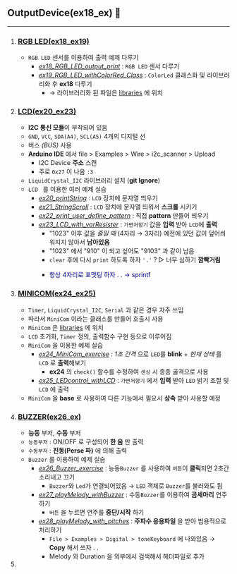 ## OutputDevice(ex18_ex) 🎩
---
1. ### [RGB LED(ex18_ex19)](./RGB%20LED/)
   - `RGB LED` 센서를 이용하여 출력 예제 다루기 
     - *[ex18_RGB_LED_output_print](./RGB%20LED/ex18_RGB_LED_output_print/)* : `RGB LED` 센서 다루기
     - *[ex19_RGB_LED_withColorRed_Class](./RGB%20LED/ex19_RGB_LED_withColorRed_Class/)* : `ColorLed` 클래스화 및 라이브러리화 후 **ex18** 다루기
       - → 라이브러리화 된 파일은 [libraries](../libraries/) 에 위치
2.  ### [LCD(ex20_ex23)](./LCD/)
    - **I2C 통신 모듈**이 부착되어 있음
    - `GND`, `VCC`, `SDA(A4)`, `SCL(A5)` 4개의 디지털 선  
    - 버스 *(BUS)* 사용
    - **Arduino IDE** 에서 file > Examples > Wire > i2c_scanner > Upload
      - I2C Device **주소** 스캔
      - 주로 `0x27` 이 나옴 `:3`
    - `LiquidCrystal_I2C` 라이브러리 설치 (**git Ignore**)
    - `LCD ` 를 이용한 여러 예제 실습
      - *[ex20_printString](./LCD/ex20_printString/)* : `LCD`  장치에 문자열 띄우기
      - *[ex21_StringScroll](./LCD/ex21_StringScroll/)* : `LCD`  장치에 문자열 띄워서 **스크롤** 시키기
      - *[ex22_print_user_define_pattern](./LCD/ex22_print_user_define_pattern/)* : 직접 **pattern** 만들어 띄우기
      - *[ex23_LCD_with_varResister](./LCD/ex23_LCD_with_varResister/)* : `가변저항기` 값을 **입력** 받아 `LCD`에 **출력**
        - "1023" 이후 값을 *줄일 때* (4자리 → 3자리)  예전에 있던 값이 덮어씌워지지 않아서 **남아있음**
        - "1023" 에서 "910" 이 되고 싶어도 "9103" 과 같이 남음
        - `clear` 후에 다시 `print` 하도록 하자 `'.'` ? ▷ 너무 심하기 **깜빡거림**
        - <p style = "color: navy">항상 4자리로 포맷팅 하자 . .   → sprintf</p>
3.  ### [MINICOM(ex24_ex25)](./MINICOM)
    -  `Timer`, `LiquidCrystal_I2C`, `Serial` 과 같은 경우 자주 쓰임
    -  따라서 `MiniCom` 이라는 클래스를 만들어 호출시 사용
    -  `MiniCom` 은 [libraries](../libraries/) 에 위치
    -  `LCD` 초기화, `Timer` 정의, 출력함수 구현 등으로 이루어짐
    -  `MiniCom` 을 이용한 예제 실습
       -  *[ex24_MiniCom_exercise](./MINICOM//ex24_MiniCom_exercise)* : *1초 간격* 으로 `LED`를 **blink** + *현재 상태* 를 `LCD` 로 **출력**해보기
          -  **ex24** 의 `check()` 함수를 수정하여 `센싱` 시 종종 골격으로 사용
       -  *[ex25_LEDcontrol_withLCD](./MINICOM/ex25_LEDcontrol_withLCD/)* : `가변저항기` 에서 **입력** 받아 `LED` 밝기 조절 및 `LCD` 에 출력
    -  `MiniCom` 을 **base** 로 사용하여 다른 기능에서 필요시 **상속** 받아 사용할 예정
4.  ### [BUZZER(ex26_ex)](./BUZZER/) 
    - **능동** 부저, **수동** 부저
    -   `능동부저` : ON/OFF 로 구성되어 **한 음** 만 출력
    -   `수동부저` : **진동(Perse 파)** 에 의해 출력
    -  `Buzzer` 를 이용하여 예제 실습
       -  *[ex26_Buzzer_exercise](./BUZZER/ex26_Buzzer_exercise/)* : 능동`Buzzer` 를 사용하여 `버튼`이 **클릭**되면 2초간 소리내고 끄기
          -  `Buzzer`와 `Led`가 연결되어있음 → `LED` 객체로 `Buzzer`를 불러와도 됨
       -  *[ex27_playMelody_withBuzzer](./BUZZER/ex27_playMelody_withBuzzer/)* : 수동`Buzzer`를 이용하여 **곰세마리** 연주하기
          -  `버튼` 을 누르면 연주를 **중단/시작** 하기
       -  *[ex28_playMelody_with_pitches](./BUZZER/ex28_playMelody_with_pitches/)* : **주파수 응용파일** 을 받아 범용적으로 처리하기
          -  `File > Examples > Digital > toneKeyboard` 에 나와있음 → **Copy**  해서 쓰자 . . 
          - Melody 와 Duration 을 외부에서 검색해서 헤더파일로 추가
5.  